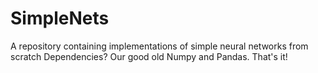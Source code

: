 # SimpleNets
A repository containing implementations of simple neural networks from scratch
Dependencies?
Our good old Numpy and Pandas. That's it!
